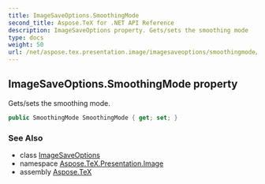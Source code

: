 ```yaml
---
title: ImageSaveOptions.SmoothingMode
second_title: Aspose.TeX for .NET API Reference
description: ImageSaveOptions property. Gets/sets the smoothing mode
type: docs
weight: 50
url: /net/aspose.tex.presentation.image/imagesaveoptions/smoothingmode/
---
```

## ImageSaveOptions.SmoothingMode property

Gets/sets the smoothing mode.

```csharp
public SmoothingMode SmoothingMode { get; set; }
```

### See Also

* class [ImageSaveOptions](../)
* namespace [Aspose.TeX.Presentation.Image](../../imagesaveoptions/)
* assembly [Aspose.TeX](../../../)


